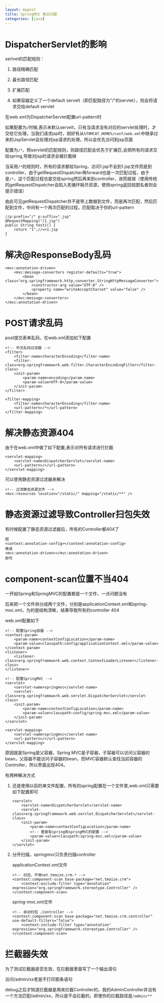```yaml
---
layout: mypost
title: SpringMVC 常见问题
categories: [java]
---
```


# DispatcherServlet的影响

serlvet的匹配规则：

1. 路径精确匹配

2. 最长路径匹配

3. 扩展匹配

4. 如果容器定义了一个default servelt（即匹配路径为"/"的servlet），则会将请求交给default servlet

在web.xml为DispatcherServlet配置url-pattern时

如果配置为`/`时候,表示未默认servelt，只有当请求没有对应的servlet处理时，才交给它处理，当我们请求jsp时，刚好有从`%TOMCAT_HOME%/conf/web.xml`中继承过来的JspServlet会处理对jsp请求的处理，所以会优先访问到jsp页面

配置为`/*`，照servlet的匹配规则，则路径匹配会优先于扩展匹,会把所有的请求交给spring,导致对jsp的请求会被拦截掉

当采用`/*`的规则时，所有的请求都给Spring，访问1.jsp不会到1.jsp文件而是到controller，由于getRequestDispatcher再forward也是一次匹配过程，由于是`/*`，这个匹配过程也是交给spring然后再来到controller，进而报错（使用传统的getRequestDispatcher会陷入死循环耗尽资源，使用spring返回视图名者则会提示错误）

由此可见getRequestDispatcher并不是带上数据到文件，而是再次匹配，然后匹配到文件，中间有一个再次匹配的过程，匹配取决于你的url-pattern

```
//p:prefix="/" p:suffix=".jsp"
@RequestMapping("/1.jsp")
public String test1() {
    return "1";//=>1.jsp
}
```

# 解决@ResponseBody乱码

```
<mvc:annotation-driven>
    <mvc:message-converters register-defaults="true">
        <bean class="org.springframework.http.converter.StringHttpMessageConverter">
            <constructor-arg value="UTF-8" />
            <property name="writeAcceptCharset" value="false" />
        </bean>
    </mvc:message-converters>
</mvc:annotation-driven>
```

# POST请求乱码

post提交表单乱码，在web.xml添加如下配置

```
<!-- 中文乱码过滤器 -->
<filter>
    <filter-name>characterEncoding</filter-name>
    <filter-class>org.springframework.web.filter.CharacterEncodingFilter</filter-class>
    <init-param>
        <param-name>encoding</param-name>
        <param-value>UTF-8</param-value>
    </init-param>
</filter>

<filter-mapping>
    <filter-name>characterEncoding</filter-name>
    <url-pattern>/*</url-pattern>
</filter-mapping>
```


# 解决静态资源404

由于在web.xml中做了如下配置,表示对所有请求进行拦截

```
<servlet-mapping>
    <servlet-name>DispatcherServlet</servlet-name>
    <url-pattern>/</url-pattern>
</servlet-mapping>
```

可以使用静态资源过滤器来解决

```
<!-- 过滤静态资源文件 -->
<mvc:resources location="/static/" mapping="/static/**" />
```

# 静态资源过滤导致Controller扫包失效

有时候配置了静态资源过滤器后，所有的Controller都404了

```
把
<context:annotation-config></context:annotation-config>
换成
<mvc:annotation-driven></mvc:annotation-driven>
即可
```

# component-scan位置不当404

一开始Spring和SpringMVC的配置都是一个文件，一点问题没有

后来把一个文件拆分成两个文件，分别是applicationContext.xml和spring-mvc.xml，为的是结构清晰，结果导致所有的controller 404

web.xml配置如下

```
<!-- 配置Spring容器 -->
<context-param>
    <param-name>contextConfigLocation</param-name>
    <param-value>classpath:config/applicationContext.xml</param-value>
</context-param>
<listener>
    <listener-class>org.springframework.web.context.ContextLoaderListener</listener-class>
</listener>

<!-- 配置SpringMVC -->
<servlet>
    <servlet-name>springmvc</servlet-name>
    <servlet-class>org.springframework.web.servlet.DispatcherServlet</servlet-class>
    <init-param>
        <param-name>contextConfigLocation</param-name>
        <param-value>classpath:config/spring-mvc.xml</param-value>
    </init-param>
</servlet>

<servlet-mapping>
    <servlet-name>springmvc</servlet-name>
    <url-pattern>/</url-pattern>
</servlet-mapping>
```

 原因就是Spring是父容器，Spring MVC是子容器，子容器可以访问父容器的bean，父容器不能访问子容器的bean，而MVC容器默认查找当前容器的Controller，所以界面出现404。

有两种解决方式

1. 还是使用以前的单文件配置，所有的spring配置在一个文件里,web.xml只需要如下配置即可

    ```
    <servlet>
        <servlet-name>DispatcherServlet</servlet-name>
        <servlet-class>org.springframework.web.servlet.DispatcherServlet</servlet-class>
        <init-param>
            <param-name>contextConfigLocation</param-name>
            <!-- 里面有spring和springMVC的配置 -->
            <param-value>classpath:spring-mvc.xml</param-value>
        </init-param>
    </servlet>
    ```

2. 分开扫描，springmvc只负责扫描controller

    applicationContext.xml文件

    ```
    <!-- 扫包，不用net.tmaize.crm.* -->
    <context:component-scan base-package="net.tmaize.crm">
        <context:exclude-filter type="annotation" expression="org.springframework.stereotype.Controller" />
    </context:component-scan>
    ```

    spring-mvc.xml文件

    ```
    <!-- 自动扫包 ,Controller -->
    <context:component-scan base-package="net.tmaize.crm.controller" use-default-filters="false">
        <context:include-filter type="annotation" expression="org.springframework.stereotype.Controller" />
    </context:component-scan>
    ```

# 拦截器失效

为了测试拦截器是否生效，在拦截器里面写了一个输出语句

访问/admin/xx老是不打印那条语句

debug之后才知道拦截器是用来拦截Controller的，我的AdminController并没有一个方法匹配/admin/xx，所以是不会拦截的，即使你的拦截路径是`/admin/**`


